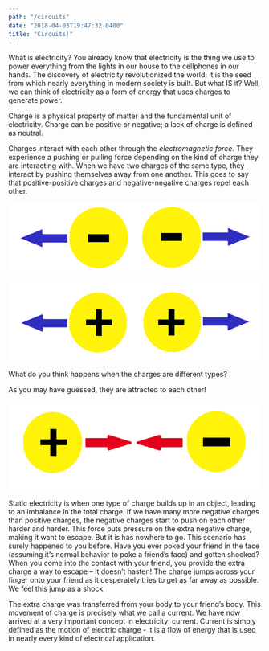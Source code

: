 ```yaml
---
path: "/circuits"
date: "2018-04-03T19:47:32-0400"
title: "Circuits!"
---
```



What is electricity?  You already know that electricity is the 
thing we use to power everything from the lights in our house to 
the cellphones in our hands.  The discovery of electricity 
revolutionized the world; it is the seed from which nearly 
everything in modern society is built.  But what IS it?  Well, 
we can think of electricity as a form of energy that uses 
charges to generate power.  

Charge is a physical property of 
matter and the fundamental unit of electricity.  Charge can be 
positive or negative; a lack of charge is defined as neutral.

Charges interact with each other through the 
*electromagnetic force*.  They experience a pushing or pulling force 
depending on the kind of charge they are interacting with.  When 
we have two charges of the same type, they interact by pushing 
themselves away from one another.  This goes to say that 
positive-positive charges and negative-negative charges repel 
each other.  

![Repel-Negative](repel-negative.png)

![Repel-Positive](repel-positive.png)

What do you think happens when the charges are 
different types?

As you may have guessed, they are attracted to each other! 

![Attract](attract.png)

Static electricity is when one type of charge builds up in an 
object, leading to an imbalance in the total charge.  If we have 
many more negative charges than positive charges, the negative 
charges start to push on each other harder and harder.  This force 
puts pressure on the extra negative charge, making it want 
to escape.  But it is has nowhere to go.  This scenario has 
surely happened to you before.  Have you ever poked your 
friend in the face (assuming it’s normal behavior to poke a 
friend’s face) and gotten shocked?  When you come into the contact 
with your friend, you provide the extra charge a way to 
escape – it doesn’t hasten!  The charge jumps across your 
finger onto your friend as it desperately tries to get as 
far away as possible.  We feel this jump as a shock.

The extra charge was transferred from your body to your 
friend’s body.  This movement of charge is precisely what we 
call a current.  We have now arrived at a very important 
concept in electricity: current.  Current is simply defined 
as the motion of electric charge -  it is a flow of energy 
that is used in nearly every kind of electrical application.

